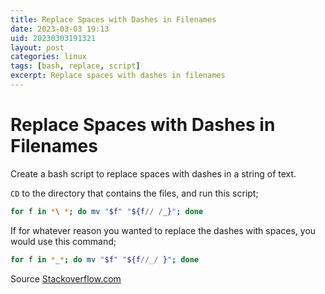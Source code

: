 ```yaml
---
title: Replace Spaces with Dashes in Filenames
date: 2023-03-03 19:13
uid: 20230303191321
layout: post
categories: linux 
tags: [bash, replace, script]
excerpt: Replace spaces with dashes in filenames
---
```


# Replace Spaces with Dashes in Filenames

Create a bash script to replace spaces with dashes in a string of text.

`CD` to the directory that contains the files, and run this script;

```bash
for f in *\ *; do mv "$f" "${f// /_}"; done
```

If for whatever reason you wanted to replace the dashes with spaces, you would use this command;

```bash
for f in *_*; do mv "$f" "${f//_/ }"; done
```

Source [Stackoverflow.com](https://stackoverflow.com/questions/2709458/how-to-replace-spaces-in-file-names-using-a-bash-script)

























